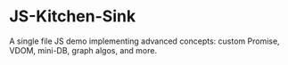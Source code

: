 # JS-Kitchen-Sink
A single file JS demo implementing advanced concepts: custom Promise, VDOM, mini-DB, graph algos, and more.
